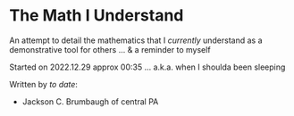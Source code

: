 # The Math I Understand
An attempt to detail the mathematics that I _currently_ understand as a demonstrative tool for others ... &amp; a reminder to myself

Started on 2022.12.29 approx 00:35 ... a.k.a. when I shoulda been sleeping

Written by _to date_:
- Jackson C. Brumbaugh of central PA
